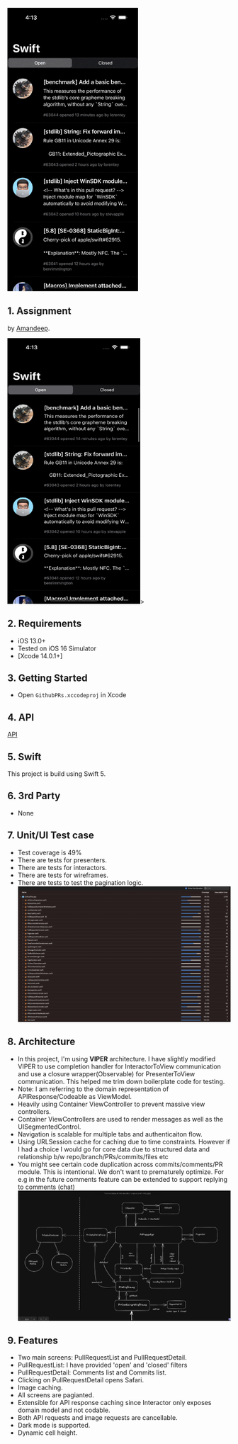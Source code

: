 ![Demo](docs/demo.gif)

## 1. Assignment

by [Amandeep](mailto:amandeep.saluja21@gmail.com).

<img src="https://raw.githubusercontent.com/amandeepSingh21/github-prs/main/docs/screenshot.png" width="300" height="600">>

## 2. Requirements
- iOS 13.0+
- Tested on iOS 16 Simulator
- [Xcode 14.0.1+]

## 3. Getting Started
- Open `GithubPRs.xccodeproj` in Xcode

## 4. API
[API](https://api.github.com/repos/apple/swift/pulls?page=1&per_page=10)

## 5. Swift
This project is build using Swift 5.

## 6. 3rd Party
- None

## 7. Unit/UI Test case
 - Test coverage is 49%
 - There are tests for presenters.
 - There are tests for interactors.
 - There are tests for wireframes.
 - There are tests to test the pagination logic.
 ![Coverage](docs/coverage.png)


## 8. Architecture 
- In this project, I'm using **VIPER** architecture.
I have slightly modified VIPER to use completion handler for InteractorToView communication
and use a closure wrapper(Observable) for PresenterToView communication. This helped me trim down
boilerplate code for testing.
- Note: I am referring to the domain representation of APIResponse/Codeable as ViewModel.
- Heavily using Container ViewController to prevent massive view controllers.
- Container ViewControllers are used to render messages as well as the UISegmentedControl.
- Navigation is scalable for multiple tabs and authenticaiton flow.
- Using URLSession cache for caching due to time constraints. However if I had a choice I would go for core data due to structured data and relationship b/w repo/branch/PRs/commits/files etc
- You might see certain code duplication across commits/comments/PR module. This is intentional.
   We don't want to prematurely optimize. For e.g in the future comments feature can be extended to support replying to comments (chat)
![Coverage](docs/architecture.png)

## 9. Features 
 - Two main screens: PullRequestList and PullRequestDetail.
 - PullRequestList: I have provided 'open' and 'closed' filters
 - PullRequestDetail: Comments list and Commits list.
 - Clicking on PullRequestDetail opens Safari.
 - Image caching.
 - All screens are pagianted.
 - Extensible for API response caching since Interactor only exposes domain model and not codable.
 - Both API requests and image requests are cancellable.
 - Dark mode is supported.
 - Dynamic cell height.
